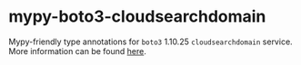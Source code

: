 # mypy-boto3-cloudsearchdomain

Mypy-friendly type annotations for `boto3` 1.10.25 `cloudsearchdomain` service.
More information can be found [here](https://github.com/vemel/mypy_boto3).